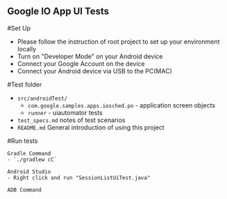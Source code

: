 Google IO App UI Tests
---
#Set Up
- Please follow the instruction of root project to set up your environment locally
- Turn on "Developer Mode" on your Android device
- Connect your Google Account on the device
- Connect your Android device via USB to the PC(MAC)

#Test folder
- `src/androidTest/`
	- `com.google.samples.apps.iosched.po` - application screen objects
	- `runner` - uiautomator tests
- `test_specs.md`
	notes of test scenarios
- `README.md`
    General introduction of using this project

#Run tests

	Gradle Command
	- `./gradlew cC`

	Android Studio
	- Right click and run "SessionListUiTest.java"

	ADB Command